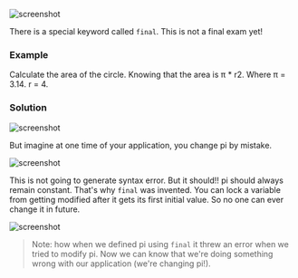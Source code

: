 ![screenshot](https://lh4.googleusercontent.com/pabB0FDVEHyLDAnMeEUsDc_1JJufwbszy2obEtOAPE8cKGioqZxg3Ln55X0V2SN_WdmO_4t01gN2H2Yn7Uc8HcRbnSsazob3BYgykb7mTNAGfhps19eG-Co7WqWy1DLMUHOoEBfK)

There is a special keyword called `final`. This is not a final exam yet!

### **Example**

Calculate the area of the circle. Knowing that the area is π \* r2. Where π = 3.14. r = 4.

### **Solution**

![screenshot](https://lh3.googleusercontent.com/2gC3btzu8NeBp0ZSDHmdcMLldLG_YuNkYOZaPPSfupNXj_hhsd0ALB-ESs7NxXyPulywiq5YVXjZ14Pj0Zd2VnRAZE-ehqp1BpF7ByxOFEpB2SCbwIJaSaOuO0KPeDL5rwYaHueq)

But imagine at one time of your application, you change pi by mistake.

![screenshot](https://lh4.googleusercontent.com/7jXE-0ZmSlRtjnkx5dE5geLUxf3I0plm5eQ07e8Sn4LYDB2aOob1NorplDNrF7SzI9VUHQWoFPQXAC2PWCYkiMZJ6MUqgOAkLZZWMGWR3KpbIbUxH78m_2DF-HFEMyA45CTjU263)

This is not going to generate syntax error. But it should!! pi should always remain constant. That's why `final` was invented. You can lock a variable from getting modified after it gets its first initial value. So no one can ever change it in future.

![screenshot](https://lh3.googleusercontent.com/OlzxSblWZbtUwTpT0bJ7YDQs9BFzdaoOdJS4SZC_a-FwDS2oKb2OchFMOrINevynW6_fgjmH2R0aOOzP8Z38HkNaAkgjdk3R15ZOvSWmYukZbJM879bxTEnRWEJssoivL_RIuPKC)

> Note: how when we defined pi using `final` it threw an error when we tried to modify pi. Now we can know that we're doing something wrong with our application (we're changing pi!).

